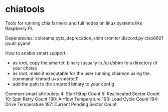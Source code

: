 # chiatools
Tools for running chia farmers and full nodes on linux systems like Raspberry Pi.

Dependecies:
colorama
pytz_deprecation_shim
croniter
discord.py
ciso8601
psutil
pyaml

How to enable smart support:

- as root, copy the smartctl binary (usually in /usr/sbin) to a directory of your choise
- as root, make it executable for the user running chiamon using the command 'chmod u+s smartctl'
- add the path to the smartctl binary to your config

Common smart attributes:
4: Start/Stop Count
5: Reallocated Sector Count
10: Spin Retry Count
190: Airflow Temperature
193: Load Cycle Count
194: Drive Temperature
197: Current Pending Sector Count